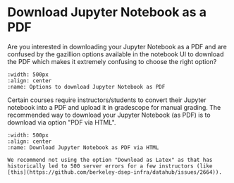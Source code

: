 # Download Jupyter Notebook as a PDF

Are you interested in downloading your Jupyter Notebook as a PDF and are confused by the gazillion options available in the notebook UI to download the PDF which makes it extremely confusing to choose the right option?

```{figure} ../images/downloadoptions.PNG
:width: 500px
:align: center
:name: Options to download Jupyter Notebook as PDF
```
Certain courses require instructors/students to convert their Jupyter notebook into a PDF and upload it in gradescope for manual grading. The recommended way to download your Jupyter Notebook (as PDF) is to download via option "PDF via HTML".

```{figure} ../images/downloadPDF.PNG
:width: 500px
:align: center
:name: Download Jupyter Notebook as PDF via HTML
```

```{note}
We recommend not using the option "Download as Latex" as that has historically led to 500 server errors for a few instructors (like [this](https://github.com/berkeley-dsep-infra/datahub/issues/2664)).
```